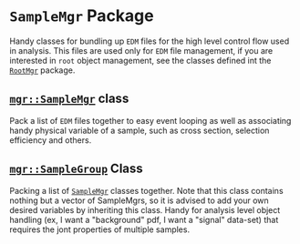 # `SampleMgr` Package

Handy classes for bundling up `EDM` files for the high level control flow used in analysis. This files are used only for `EDM` file management, if you are interested in `root` object management, see the classes defined int the [`RootMgr`](../RootMgr/) package.


## [`mgr::SampleMgr`](./doc/SampleMgr.md) class
Pack a list of `EDM` files together to easy event looping as well as associating handy physical variable of a sample, such as cross section, selection efficiency and others.


## [`mgr::SampleGroup`](./doc/SampleGroup.md) Class
Packing a list of [`SampleMgr`](./doc/SampleMgr.md) classes together. Note that this class contains nothing but a vector of SampleMgrs, so it is advised to add your own desired variables by inheriting this class. Handy for analysis level object handling (ex, I want a "background" pdf,  I want a "signal" data-set) that requires the jont properties of multiple samples. 
